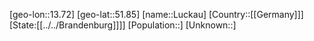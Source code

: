 ﻿---
location: [51.85,13.72]
type: City
tags:
- geo/City


SpocWebEntityId: 32123
isDeleted: false
confidential: public

---
[geo-lon::13.72]
[geo-lat::51.85]
[name::Luckau]
[Country::[[Germany]]]
[State:[[../../Brandenburg]]]]
[Population::]
[Unknown::]


